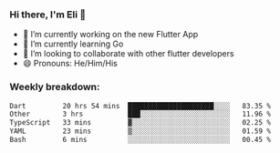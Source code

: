 ### Hi there, I'm Eli 👋
- 🔭 I’m currently working on the new Flutter App
- 🌱 I’m currently learning Go
- 🦄 I’m looking to collaborate with other flutter developers
- 😄 Pronouns: He/Him/His

### Weekly breakdown:
<!--START_SECTION:waka-->

```txt
Dart         20 hrs 54 mins  █████████████████████░░░░   83.35 %
Other        3 hrs           ███░░░░░░░░░░░░░░░░░░░░░░   11.96 %
TypeScript   33 mins         ▓░░░░░░░░░░░░░░░░░░░░░░░░   02.25 %
YAML         23 mins         ▒░░░░░░░░░░░░░░░░░░░░░░░░   01.59 %
Bash         6 mins          ░░░░░░░░░░░░░░░░░░░░░░░░░   00.45 %
```

<!--END_SECTION:waka-->

